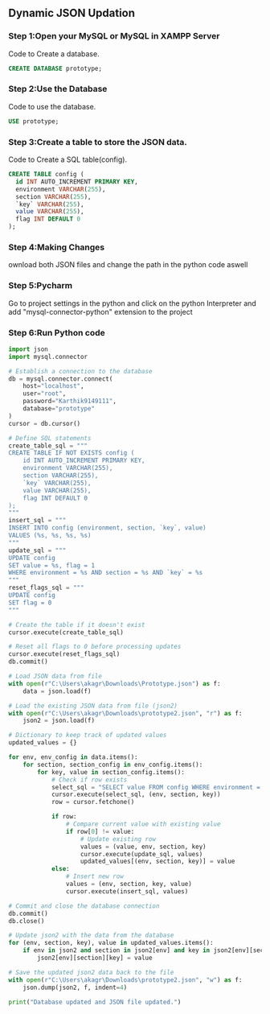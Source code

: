 ## Dynamic JSON Updation


### Step 1:Open your MySQL or MySQL in XAMPP Server

Code to Create a database.
```sql
CREATE DATABASE prototype;
```

### Step 2:Use the Database

Code to use the database.
```sql
USE prototype;
```

### Step 3:Create a table to store the JSON data.

Code to Create a SQL table(config).
```sql
CREATE TABLE config (
  id INT AUTO_INCREMENT PRIMARY KEY,
  environment VARCHAR(255),
  section VARCHAR(255),
  `key` VARCHAR(255), 
  value VARCHAR(255),
  flag INT DEFAULT 0
);
```

### Step 4:Making Changes

ownload both JSON files and change the path in the python code aswell

### Step 5:Pycharm

Go to project settings in the python and click on the python Interpreter and add "mysql-connector-python" extension to the project 

### Step 6:Run Python code

```python
import json
import mysql.connector

# Establish a connection to the database
db = mysql.connector.connect(
    host="localhost",
    user="root",
    password="Karthik9149111",
    database="prototype"
)
cursor = db.cursor()

# Define SQL statements
create_table_sql = """
CREATE TABLE IF NOT EXISTS config (
    id INT AUTO_INCREMENT PRIMARY KEY,
    environment VARCHAR(255),
    section VARCHAR(255),
    `key` VARCHAR(255),
    value VARCHAR(255),
    flag INT DEFAULT 0
);
"""
insert_sql = """
INSERT INTO config (environment, section, `key`, value)
VALUES (%s, %s, %s, %s)  
"""
update_sql = """
UPDATE config 
SET value = %s, flag = 1
WHERE environment = %s AND section = %s AND `key` = %s
"""
reset_flags_sql = """
UPDATE config
SET flag = 0
"""

# Create the table if it doesn't exist
cursor.execute(create_table_sql)

# Reset all flags to 0 before processing updates
cursor.execute(reset_flags_sql)
db.commit()

# Load JSON data from file
with open(r"C:\Users\akagr\Downloads\Prototype.json") as f:
    data = json.load(f)

# Load the existing JSON data from file (json2)
with open(r"C:\Users\akagr\Downloads\prototype2.json", "r") as f:
    json2 = json.load(f)

# Dictionary to keep track of updated values
updated_values = {}

for env, env_config in data.items():
    for section, section_config in env_config.items():
        for key, value in section_config.items():
            # Check if row exists
            select_sql = "SELECT value FROM config WHERE environment = %s AND section = %s AND `key` = %s"
            cursor.execute(select_sql, (env, section, key))
            row = cursor.fetchone()

            if row:
                # Compare current value with existing value
                if row[0] != value:
                    # Update existing row
                    values = (value, env, section, key)
                    cursor.execute(update_sql, values)
                    updated_values[(env, section, key)] = value
            else:
                # Insert new row
                values = (env, section, key, value)
                cursor.execute(insert_sql, values)

# Commit and close the database connection
db.commit()
db.close()

# Update json2 with the data from the database
for (env, section, key), value in updated_values.items():
    if env in json2 and section in json2[env] and key in json2[env][section]:
        json2[env][section][key] = value

# Save the updated json2 data back to the file
with open(r"C:\Users\akagr\Downloads\prototype2.json", "w") as f:
    json.dump(json2, f, indent=4)

print("Database updated and JSON file updated.")

```

